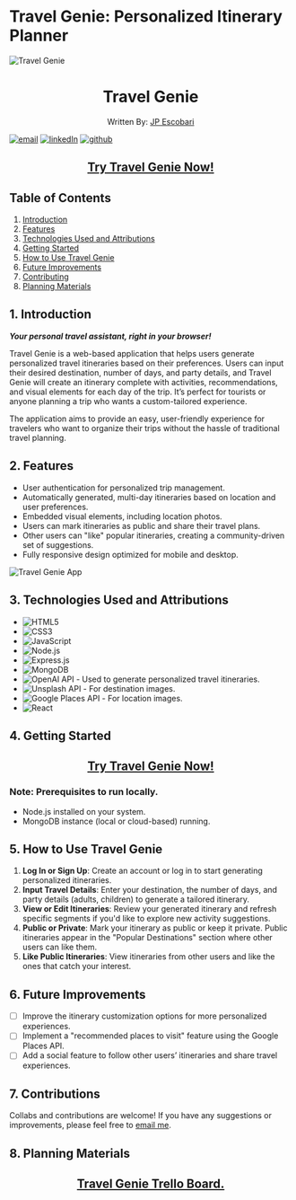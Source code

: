 # Travel Genie: Personalized Itinerary Planner

![Travel Genie](https://i.postimg.cc/C15LhmDV/Travel-Genie-Screenshot.jpg)

<h1 style="text-align: center;">Travel Genie</h1>

<p align="center">Written By: <a href="https://www.linkedin.com/in/juanpabloescobari">JP Escobari</a></p>

<a href='mailto:jpe911@gmail.com'>![email](https://img.shields.io/badge/Gmail-D14836?style=for-the-badge&logo=gmail&logoColor=white)</a> <a href='www.linkedin.com/in/juanpabloescobari'>![linkedIn](https://img.shields.io/badge/LinkedIn-0077B5?style=for-the-badge&logo=linkedin&logoColor=white)</a>
<a href='https://github.com/Cone911'> ![github](https://img.shields.io/badge/GitHub%20Pages-222222?style=for-the-badge&logo=GitHub%20Pages&logoColor=white)</a>

<h2 align="center"><strong><a href="https://travel-genie-bc25ed2ebefa.herokuapp.com/">Try Travel Genie Now!</a></strong></h2>

## Table of Contents

1. [Introduction](#1-introduction)
2. [Features](#2-features)
3. [Technologies Used and Attributions](#3-technologies-used)
4. [Getting Started](#4-getting-started)
5. [How to Use Travel Genie](#5-how-to-use-travel-genie)
6. [Future Improvements](#6-future-improvements)
7. [Contributing](#7-contributing)
8. [Planning Materials](#8-planning-materials)

## 1. Introduction

***Your personal travel assistant, right in your browser!***

Travel Genie is a web-based application that helps users generate personalized travel itineraries based on their preferences. Users can input their desired destination, number of days, and party details, and Travel Genie will create an itinerary complete with activities, recommendations, and visual elements for each day of the trip. It’s perfect for tourists or anyone planning a trip who wants a custom-tailored experience.

The application aims to provide an easy, user-friendly experience for travelers who want to organize their trips without the hassle of traditional travel planning.

## 2. Features

- User authentication for personalized trip management.
- Automatically generated, multi-day itineraries based on location and user preferences.
- Embedded visual elements, including location photos.
- Users can mark itineraries as public and share their travel plans.
- Other users can "like" popular itineraries, creating a community-driven set of suggestions.
- Fully responsive design optimized for mobile and desktop.

![Travel Genie App](https://i.postimg.cc/XYtTGLTb/Travel-Genie-Screenshot-2.jpg)

## 3. Technologies Used and Attributions

- ![HTML5](https://img.shields.io/badge/HTML5-E34F26?style=for-the-badge&logo=html5&logoColor=white)
- ![CSS3](https://img.shields.io/badge/CSS3-1572B6?style=for-the-badge&logo=css3&logoColor=white)
- ![JavaScript](https://img.shields.io/badge/JavaScript-323330?style=for-the-badge&logo=javascript&logoColor=F7DF1E)
- ![Node.js](https://img.shields.io/badge/Node.js-43853D?style=for-the-badge&logo=node.js&logoColor=white)
- ![Express.js](https://img.shields.io/badge/Express.js-404D59?style=for-the-badge)
- ![MongoDB](https://img.shields.io/badge/MongoDB-4EA94B?style=for-the-badge&logo=mongodb&logoColor=white)
- ![OpenAI API](https://img.shields.io/badge/OpenAI-4285F4?style=for-the-badge&logo=OpenAI&logoColor=white) - Used to generate personalized travel itineraries.
- ![Unsplash API](https://img.shields.io/badge/Unsplash-000000?style=for-the-badge&logo=unsplash&logoColor=white) - For destination images.
- ![Google Places API](https://img.shields.io/badge/Google%20Places-4285F4?style=for-the-badge&logo=google&logoColor=white) - For location images.
- ![React](https://img.shields.io/badge/React-20232A?style=for-the-badge&logo=react&logoColor=61DAFB)

## 4. Getting Started

<h2 align="center"><strong><a href="https://travel-genie-bc25ed2ebefa.herokuapp.com/">Try Travel Genie Now!</a></strong></h2>

### Note: Prerequisites to run locally.

- Node.js installed on your system.
- MongoDB instance (local or cloud-based) running.

## 5. How to Use Travel Genie

1. **Log In or Sign Up**: Create an account or log in to start generating personalized itineraries.
2. **Input Travel Details**: Enter your destination, the number of days, and party details (adults, children) to generate a tailored itinerary.
3. **View or Edit Itineraries**: Review your generated itinerary and refresh specific segments if you'd like to explore new activity suggestions.
4. **Public or Private**: Mark your itinerary as public or keep it private. Public itineraries appear in the "Popular Destinations" section where other users can like them.
5. **Like Public Itineraries**: View itineraries from other users and like the ones that catch your interest.

## 6. Future Improvements

- [ ] Improve the itinerary customization options for more personalized experiences.
- [ ] Implement a "recommended places to visit" feature using the Google Places API.
- [ ] Add a social feature to follow other users’ itineraries and share travel experiences.

## 7. Contributions

Collabs and contributions are welcome! If you have any suggestions or improvements, please feel free to <a href='mailto:jpe911@gmail.com'>email me</a>.

## 8. Planning Materials

<h2 align="center"><a href="https://trello.com/b/LY1zphZB/travel-genie">Travel Genie Trello Board.</a></h2>
